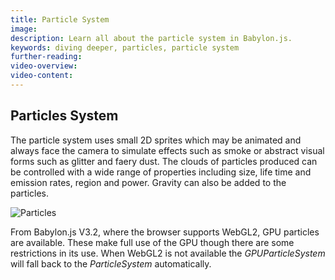 ```yaml
---
title: Particle System
image: 
description: Learn all about the particle system in Babylon.js.
keywords: diving deeper, particles, particle system
further-reading:
video-overview:
video-content:
---
```


## Particles System

The particle system uses small 2D sprites which may be animated and always face the camera to simulate effects such as smoke or abstract visual forms such as glitter and faery dust. The clouds of particles produced can be controlled with a wide range of properties including size, life time and emission rates, region and power. Gravity can also be added to the particles. 

![Particles](/img/features/particle0.png)  

From Babylon.js V3.2, where the browser supports WebGL2, GPU particles are available. These make full use of the GPU though there are some restrictions in its use. When WebGL2 is not available the *GPUParticleSystem* will fall back to the *ParticleSystem* automatically.